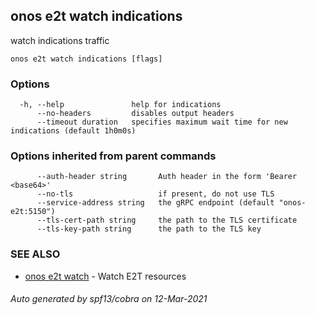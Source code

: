 ## onos e2t watch indications

watch indications traffic

```
onos e2t watch indications [flags]
```

### Options

```
  -h, --help               help for indications
      --no-headers         disables output headers
      --timeout duration   specifies maximum wait time for new indications (default 1h0m0s)
```

### Options inherited from parent commands

```
      --auth-header string       Auth header in the form 'Bearer <base64>'
      --no-tls                   if present, do not use TLS
      --service-address string   the gRPC endpoint (default "onos-e2t:5150")
      --tls-cert-path string     the path to the TLS certificate
      --tls-key-path string      the path to the TLS key
```

### SEE ALSO

* [onos e2t watch](onos_e2t_watch.md)	 - Watch E2T resources

###### Auto generated by spf13/cobra on 12-Mar-2021
